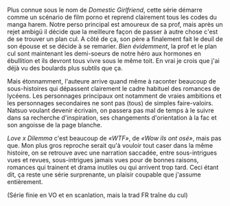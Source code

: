 Plus connue sous le nom de *Domestic Girlfriend*, cette série  démarre comme un scénario de film porno et reprend clairement tous les codes du manga harem. Notre perso principal est amoureux de sa prof, mais après un rejet ambigü il décide que la meilleure façon de passer à autre chose c'est de se trouver un plan cul. A côté de ça, son père a finalement fait le deuil de son épouse et se décide à se remarier. *Bien évidemment*, la prof et le plan cul sont maintenant les demi-soeurs de notre héro aux hormones en ébullition et ils devront tous vivre sous le même toit. En vrai je crois que j'ai déjà vu des boulards plus subtils que ça.

Mais étonnamment, l'auteure arrive quand même à raconter beaucoup de sous-histoires qui dépassent clairement le cadre habituel des romances de lycéens. Les personnages principaux ont notamment de vraies ambitions et les personnages secondaires ne sont pas (tous) de simples faire-valoirs. Natsuo voulant devenir écrivain, on passera pas mal de temps à le suivre dans sa recherche d'inspiration, ses changements d'orientation à la fac et son angoisse de la page blanche.

*Love x Dilemma* c'est beaucoup de *&laquo;WTF&raquo;*, de *&laquo;Wow ils ont osé&raquo;*, mais pas que. Mon plus gros reproche serait qu'à vouloir tout caser dans la même histoire, on se retrouve avec une narration saccadée, entre sous-intrigues vues et revues, sous-intrigues jamais vues pour de bonnes raisons, romances qui trainent et drama inutiles ou qui arrivent trop tard. Ceci étant dit, ça reste une série surprenante, un plaisir coupable que j'assume entièrement.

(Série finie en VO et en scanlation, mais la trad FR traîne du cul)